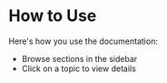 # How to Use

Here's how you use the documentation:

- Browse sections in the sidebar
- Click on a topic to view details
